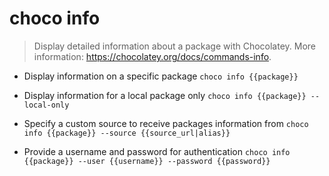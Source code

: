 # choco info
> Display detailed information about a package with Chocolatey.
> More information: <https://chocolatey.org/docs/commands-info>.

- Display information on a specific package
`choco info {{package}}`

- Display information for a local package only
`choco info {{package}} --local-only`

- Specify a custom source to receive packages information from
`choco info {{package}} --source {{source_url|alias}}`

- Provide a username and password for authentication
`choco info {{package}} --user {{username}} --password {{password}}`
